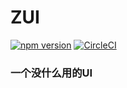 # ZUI
[![npm version](https://badge.fury.io/js/orzui.svg)](https://badge.fury.io/js/orzui)
[![CircleCI](https://circleci.com/gh/dashixiong-11/ZUI/tree/master.svg?style=svg)](https://circleci.com/gh/dashixiong-11/ZUI/tree/master)
### 一个没什么用的UI